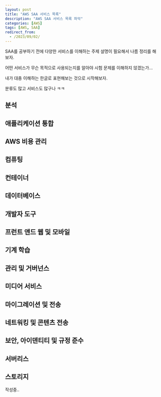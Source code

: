 ```yaml
---
layout: post
title: "AWS SAA 서비스 목록"
description: "AWS SAA 서비스 목록 파악"
categories: [AWS]
tags: [AWS, SAA]
redirect_from:
  - /2023/09/02/
---
```


SAA를 공부하기 전에 다양한 서비스를 이해하는 주제 설명이 필요해서 나름 정리를 해보자.

어떤 서비스가 무슨 목적으로 사용되는지를 알아야 시험 문제를 이해하지 않겠는가...

내가 대충 이해하는 한글로 표현해보는 것으로 시작해보자.

분류도 많고 서비스도 많구나 ㅋㅋ

## 분석

## 애플리케이션 통합

## AWS 비용 관리

## 컴퓨팅

## 컨테이너

## 데이터베이스

## 개발자 도구

## 프런트 앤드 웹 및 모바일

## 기계 학습

## 관리 및 거버넌스

## 미디어 서비스

## 마이그레이션 및 전송

## 네트워킹 및 콘텐츠 전송

## 보안, 아이덴티티 및 규정 준수

## 서버리스

## 스토리지

작성중..